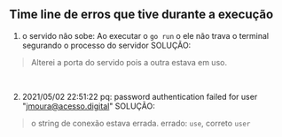 ## Time line de erros que tive durante a execução

1) o servido não sobe:
Ao executar o `go run` o ele não trava o terminal segurando o processo do servidor
SOLUÇÃO:
 >  Alterei a porta do servido pois a outra estava em uso.

<br/>

2) 2021/05/02 22:51:22 pq: password authentication failed for user "jmoura@acesso.digital"
SOLUÇÃO:
> o string de conexão estava errada. errado: `use`, correto `user`
